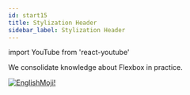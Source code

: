 ```yaml
---
id: start15
title: Stylization Header
sidebar_label: Stylization Header
---
```


import YouTube from 'react-youtube'


We consolidate knowledge about Flexbox in practice.

<YouTube videoId='dPynUHhrsB0' />

[![EnglishMoji!](/img/logo/NeuroCoder.png)](https://vk.com/neurocoder)
